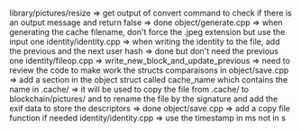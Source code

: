 library/pictures/resize => get output of convert command to check if there is an output message and return false => done
object/generate.cpp => when generating the cache filename, don't force the .jpeg extension but use the input one
identity/identity.cpp => when writing the identity to the file, add the previous and the next user hash => done but don't need the previous one
identity/fileop.cpp => write_new_block_and_update_previous => need to review the code to make work the structs comparaisons 
in object/save.cpp => add a section in the object struct called cache_name which contains the name in .cache/ => it will be used to copy the file from .cache/ to blockchain/pictures/ and to rename the file by the signature and add the exif data to store the descriptors => done
object/save.cpp => add a copy file function if needed
identity/identity.cpp => use the timestamp in ms not in s